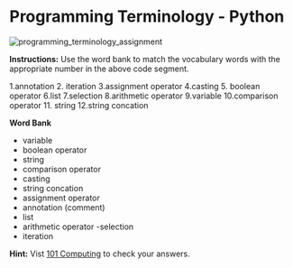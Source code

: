 # Programming Terminology - Python

![programming_terminology_assignment](https://user-images.githubusercontent.com/104539455/214882520-9579fe79-eed9-4b02-b936-1bbbeff2b8d0.png)


**Instructions:** Use the word bank to match the vocabulary words with the appropriate number in the above code segment. 

1.annotation
2. iteration
3.assignment operator
4.casting
5. boolean operator
6.list
7.selection
8.arithmetic operator
9.variable
10.comparison operator
11. string
12.string concation

**Word Bank**
- variable
- boolean operator
- string
- comparison operator
- casting
- string concation
- assignment operator
- annotation (comment)
- list
- arithmetic operator
-selection
- iteration

**Hint:** Vist [101 Computing](https://www.101computing.net/programming-terminology-drag-and-drop/) to check your answers.
